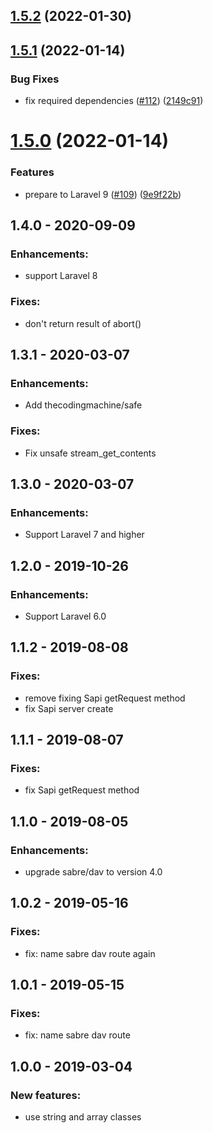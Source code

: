 ## [1.5.2](https://github.com/monicahq/laravel-sabre/compare/1.5.1...1.5.2) (2022-01-30)

## [1.5.1](https://github.com/monicahq/laravel-sabre/compare/1.5.0...1.5.1) (2022-01-14)


### Bug Fixes

* fix required dependencies ([#112](https://github.com/monicahq/laravel-sabre/issues/112)) ([2149c91](https://github.com/monicahq/laravel-sabre/commit/2149c915b1f22d297c2efca92efe976cb4c94573))

# [1.5.0](https://github.com/monicahq/laravel-sabre/compare/1.4.1...1.5.0) (2022-01-14)


### Features

* prepare to Laravel 9 ([#109](https://github.com/monicahq/laravel-sabre/issues/109)) ([9e9f22b](https://github.com/monicahq/laravel-sabre/commit/9e9f22bdeb0fccb585aa0f5c1cc92b85d23eacb0))

## 1.4.0 - 2020-09-09
 ### Enhancements:
  * support Laravel 8

 ### Fixes:
  * don't return result of abort()


## 1.3.1 - 2020-03-07
 ### Enhancements:
  * Add thecodingmachine/safe

 ### Fixes:
  * Fix unsafe stream_get_contents

## 1.3.0 - 2020-03-07
 ### Enhancements:
  * Support Laravel 7 and higher

## 1.2.0 - 2019-10-26
 ### Enhancements:
  * Support Laravel 6.0

## 1.1.2 - 2019-08-08
 ### Fixes:
  * remove fixing Sapi getRequest method
  * fix Sapi server create

## 1.1.1 - 2019-08-07
 ### Fixes:
  * fix Sapi getRequest method

## 1.1.0 - 2019-08-05
 ### Enhancements:
  * upgrade sabre/dav to version 4.0

## 1.0.2 - 2019-05-16
 ### Fixes:
  * fix: name sabre dav route again

## 1.0.1 - 2019-05-15
 ### Fixes:
  * fix: name sabre dav route

## 1.0.0 - 2019-03-04
 ### New features:
  * use string and array classes
